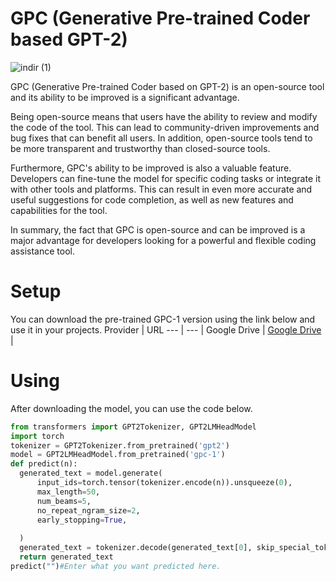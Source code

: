 # GPC (Generative Pre-trained Coder based GPT-2)
![indir (1)](https://i.hizliresim.com/hdcugjz.png)

GPC (Generative Pre-trained Coder based on GPT-2) is an open-source tool and its ability to be improved is a significant advantage.

Being open-source means that users have the ability to review and modify the code of the tool. This can lead to community-driven improvements and bug fixes that can benefit all users. In addition, open-source tools tend to be more transparent and trustworthy than closed-source tools.

Furthermore, GPC's ability to be improved is also a valuable feature. Developers can fine-tune the model for specific coding tasks or integrate it with other tools and platforms. This can result in even more accurate and useful suggestions for code completion, as well as new features and capabilities for the tool.

In summary, the fact that GPC is open-source and can be improved is a major advantage for developers looking for a powerful and flexible coding assistance tool.
# Setup
You can download the pre-trained GPC-1 version using the link below and use it in your projects.
Provider | URL
--- | --- |
Google Drive | [Google Drive](https://drive.google.com/drive/folders/1l2rpWAgTldKkjKPFqws5LRwzqMxG8a_w?usp=sharing) |

# Using

After downloading the model, you can use the code below.
```python
from transformers import GPT2Tokenizer, GPT2LMHeadModel
import torch
tokenizer = GPT2Tokenizer.from_pretrained('gpt2')
model = GPT2LMHeadModel.from_pretrained('gpc-1')
def predict(n):
  generated_text = model.generate(
      input_ids=torch.tensor(tokenizer.encode(n)).unsqueeze(0),
      max_length=50,
      num_beams=5,
      no_repeat_ngram_size=2,
      early_stopping=True,
      
  )
  generated_text = tokenizer.decode(generated_text[0], skip_special_tokens=True)
  return generated_text
predict("")#Enter what you want predicted here.

```
